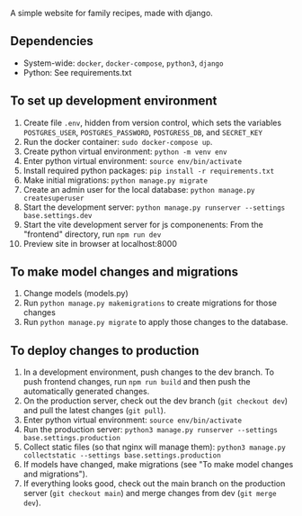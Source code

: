 A simple website for family recipes, made with django.

## Dependencies
- System-wide: ```docker```, ```docker-compose```, ```python3```, ```django```
- Python: See requirements.txt

## To set up development environment
1. Create file ```.env```, hidden from version control, which sets the variables ```POSTGRES_USER```, ```POSTGRES_PASSWORD```, ```POSTGRESS_DB```, and ```SECRET_KEY```
1. Run the docker container: ```sudo docker-compose up```.
1. Create python virtual environment: ```python -m venv env```
1. Enter python virtual environment: ```source env/bin/activate```
1. Install required python packages: ```pip install -r requirements.txt```
1. Make initial migrations: ```python manage.py migrate```
1. Create an admin user for the local database: ```python manage.py createsuperuser```
1. Start the development server: ```python manage.py runserver --settings base.settings.dev```
1. Start the vite development server for js componenents: From the "frontend" directory, run ```npm run dev```
1. Preview site in browser at localhost:8000

## To make model changes and migrations
1. Change models (models.py)
1. Run ```python manage.py makemigrations``` to create migrations for those changes
1. Run ```python manage.py migrate``` to apply those changes to the database.

## To deploy changes to production
1. In a development environment, push changes to the dev branch. To push frontend changes, run ```npm run build``` and then push the automatically generated changes.
1. On the production server, check out the dev branch (```git checkout dev```) and pull the latest changes (```git pull```).
1. Enter python virtual environment: ```source env/bin/activate```
1. Run the production server: ```python3 manage.py runserver --settings base.settings.production```
1. Collect static files (so that nginx will manage them): ```python3 manage.py collectstatic --settings base.settings.production```
1. If models have changed, make migrations (see "To make model changes and migrations").
1. If everything looks good, check out the main branch on the production server (```git checkout main```) and merge changes from dev (```git merge dev```).
